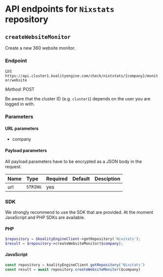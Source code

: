 # API endpoints for `Nixstats` repository


## `createWebsiteMonitor`

Create a new 360 website monitor.

### Endpoint

*Url*: ```https://api.cluster1.koalityengine.com/check/nixtstats/{company}/monitor/website```

*Method*: POST

Be aware that the cluster ID (e.g. `cluster1`) depends on the user you are logged in with.

### Parameters

#### URL parameters
 - company

#### Payload parameters

All payload parameters have to be encrypted as a JSON body in the request.

| Name                    | Type  | Required  | Default   | Desciption   |
|:----|:------|:----------|:-------------|:-------------|
| url  | `STRING` |  yes        |   |            |

### SDK

We strongly recommend to use the SDK that are provided. At the moment JavaScript and PHP SDKs are available.

#### PHP
```php
$repository = $koalityEngineClient->getRepository('Nixstats');
$result = $repository->createWebsiteMonitor($company);
```

#### JavaScript

```javascript
const repository = koalityEngineClient.getRepository('Nixstats')
const result = await repository.createWebsiteMonitor($company)
```

